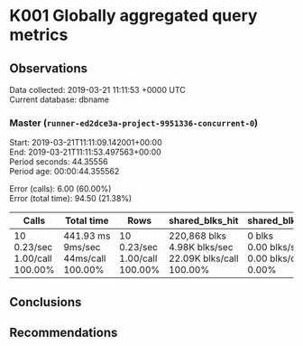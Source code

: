 # K001 Globally aggregated query metrics

## Observations ##
Data collected: 2019-03-21 11:11:53 +0000 UTC  
Current database: dbname  



### Master (`runner-ed2dce3a-project-9951336-concurrent-0`) ###
Start: 2019-03-21T11:11:09.142001+00:00  
End: 2019-03-21T11:11:53.497563+00:00  
Period seconds: 44.35556  
Period age: 00:00:44.355562  

Error (calls): 6.00 (60.00%)  
Error (total time): 94.50 (21.38%)

Calls | Total&nbsp;time | Rows | shared_blks_hit | shared_blks_read | shared_blks_dirtied | shared_blks_written | blk_read_time | blk_write_time | kcache_reads | kcache_writes | kcache_user_time_ms | kcache_system_time 
-------|------------|------|-----------------|------------------|---------------------|---------------------|---------------|----------------|--------------|---------------|---------------------|--------------------
10<br/>0.23/sec<br/>1.00/call<br/>100.00% |441.93&nbsp;ms<br/>9ms/sec<br/>44ms/call<br/>100.00% |10<br/>0.23/sec<br/>1.00/call<br/>100.00% |220,868&nbsp;blks<br/>4.98K&nbsp;blks/sec<br/>22.09K&nbsp;blks/call<br/>100.00% |0&nbsp;blks<br/>0.00&nbsp;blks/sec<br/>0.00&nbsp;blks/call<br/>0.00% |0&nbsp;blks<br/>0.00&nbsp;blks/sec<br/>0.00&nbsp;blks/call<br/>0.00% |0&nbsp;blks<br/>0.00&nbsp;blks/sec<br/>0.00&nbsp;blks/call<br/>0.00% |0.00&nbsp;ms<br/>0s/sec<br/>0s/call<br/>0.00% |0.00&nbsp;ms<br/>0s/sec<br/>0s/call<br/>0.00% |0.00&nbsp;bytes<br/>0.00&nbsp;bytes/sec<br/>0.00&nbsp;bytes/call<br/>0.00% |0.00&nbsp;bytes<br/>0.00&nbsp;bytes/sec<br/>0.00&nbsp;bytes/call<br/>0.00% |0.00&nbsp;ms<br/>0s/sec<br/>0s/call<br/>0.00% |0.00&nbsp;ms<br/>0s/sec<br/>0s/call<br/>0.00%





## Conclusions ##


## Recommendations ##

